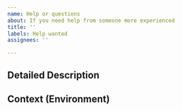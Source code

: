 ```yaml
---
name: Help or questions
about: If you need help from someone more experienced
title: ''
labels: Help wanted
assignees: ''

---
```


<!--- Text in these sections will not be visible when the issue is submited -->
<!--- Provide a general summary of the issue in the Title above -->

## Detailed Description
<!--- Provide a detailed description of your question. -->

## Context (Environment)
<!--- How has this issue affected you? What are you trying to accomplish? -->
<!--- Providing context helps us come up with a solution that is most useful in the real world -->
<!--- You can also add files to help us undestand for example screenshots or logs. --> 

<!--- Provide a general summary of the issue in the Title above -->
